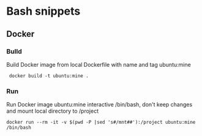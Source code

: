 # Bash snippets
## Docker
### Bulld
Build Docker image from local Dockerfile with name and tag ubuntu:mine

``` docker build -t ubuntu:mine .```

### Run
Run Docker image ubuntu:mine interactive /bin/bash, don't keep changes and mount local directory to /project

```docker run --rm -it -v $(pwd -P |sed 's#/mnt##'):/project ubuntu:mine /bin/bash```

